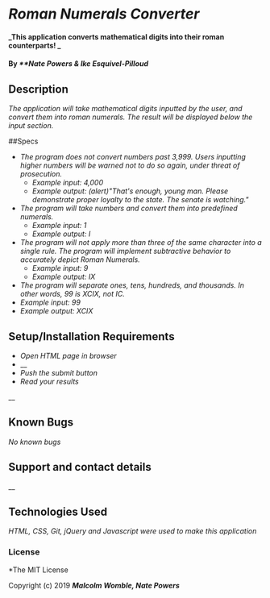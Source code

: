 # _Roman Numerals Converter_

#### _This application converts mathematical digits into their roman counterparts! _

#### By _**Nate Powers & Ike Esquivel-Pilloud_

## Description

_The application will take mathematical digits inputted by the user, and convert them into roman numerals. The result will be displayed below the input section._

##Specs

* _The program does not convert numbers past 3,999. Users inputting higher numbers will be warned not to do so again, under threat of prosecution._
  * _Example input: 4,000_
  * _Example output: (alert)"That's enough, young man. Please demonstrate proper loyalty to the state. The senate is watching."_
* _The program will take numbers and convert them into predefined numerals._
  * _Example input: 1_
  * _Example output: I_
* _The program will not apply more than three of the same character into a single rule. The program will implement subtractive behavior to accurately depict Roman Numerals._
  * _Example input: 9_
  * _Example output: IX_
* _The program will separate ones, tens, hundreds, and thousands. In other words, 99 is XCIX, not IC._
 * _Example input: 99_
 * _Example output: XCIX_

## Setup/Installation Requirements

* _Open HTML page in browser_
* __
* _Push the submit button_
* _Read your results_


__

## Known Bugs

_No known bugs_

## Support and contact details

__

## Technologies Used

_HTML, CSS, Git, jQuery and Javascript were used to make this application_

### License

*The MIT License


Copyright (c) 2019 **_Malcolm Womble, Nate Powers_**

